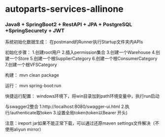 # autoparts-services-allinone

### Java8 + SpringBoot2 + RestAPI + JPA + PostgreSQL +SpringSecurety + JWT





系统初始化数据生成：
在postmand的Runner执行Startup文件夹内APIs

初始化步骤：
1.创建root用户
2.插入permission集合
3.创建一个Warehouse
4.创建一个Store
5.创建一个根SupplierCategory
6.创建一个根ConsumerCategory
7.创建一个根VFSCategory


构建：
mvn clean package

运行：
mvn spring-boot:run

快捷运行配置：
windows环境下，将win目录加到path环境变量中，执行run启动


与swagger2整合
1.http://localhost:8080/swagger-ui.html
2.执行/authenticate取token
3.设置全局token(token以Bearer 开头)



注意：ireport jar如果不能正常下载，可以通过还原maven settings文件解决（不使用aliyun mirror）